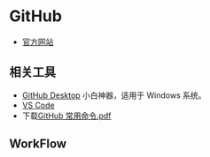 # GitHub

- [官方网站](https://github.com/)

## 相关工具

- [GitHub Desktop](https://desktop.github.com/) 小白神器，适用于 Windows 系统。
- [VS Code](/editor/code)
- 下载[GitHub 常用命令.pdf](github.asserts/github_常用命令.pdf)

## WorkFlow

